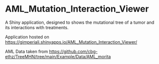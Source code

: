 # AML_Mutation_Interaction_Viewer

A Shiny application, designed to shows the mutational tree of a tumor and its interactions with treatments.

Application hosted on https://gimperiali.shinyapps.io/AML_Mutation_Interaction_Viewer/

AML Data taken from https://github.com/cbg-ethz/TreeMHN/tree/main/Example/Data/AML_morita
